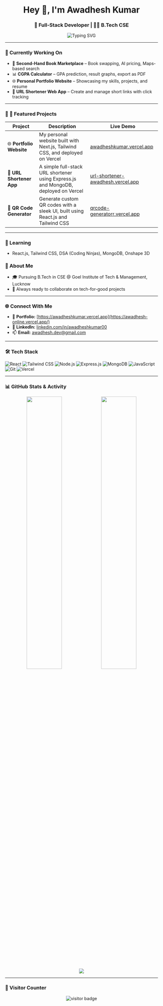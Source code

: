 <h1 align="center">Hey 👋, I'm Awadhesh Kumar</h1>
<h3 align="center">🚀 Full-Stack Developer | 👨‍🎓 B.Tech CSE </h3>

<p align="center">
  <img src="https://readme-typing-svg.herokuapp.com?font=Fira+Code&duration=2000&pause=1000&color=00BFFF&center=true&width=440&lines=Building+cool+projects+with+MERN+Stack;Tech+that+helps+students+learn+better;Blending+Law+%2B+Code+%3D+Future+Ready!" alt="Typing SVG" />
</p>

---

### 🔭 Currently Working On
- 📘 **Second-Hand Book Marketplace** – Book swapping, AI pricing, Maps-based search
- 📊 **CGPA Calculator** – GPA prediction, result graphs, export as PDF
- 🌐 **Personal Portfolio Website** – Showcasing my skills, projects, and resume
- 🔗 **URL Shortener Web App** – Create and manage short links with click tracking

---

### 🌟 📌 Featured Projects

| Project | Description | Live Demo |
|--------|-------------|-----------|
| 🌐 **Portfolio Website** | My personal website built with Next.js, Tailwind CSS, and deployed on Vercel | [awadheshkumar.vercel.app](https://awadhesh-online.vercel.app/) |
| 🔗 **URL Shortener App** | A simple full-stack URL shortener using Express.js and MongoDB, deployed on Vercel | [url-shortener-awadhesh.vercel.app](https://url-shortener-awadhesh.vercel.app) |
| 🧾 **QR Code Generator** | Generate custom QR codes with a sleek UI, built using React.js and Tailwind CSS | [qrcode-generatorr.vercel.app](https://qrcode-generatorr.vercel.app) |


---

### 🌱 Learning
- React.js, Tailwind CSS, DSA (Coding Ninjas), MongoDB, Onshape 3D

### 🧠 About Me
- 🎓 Pursuing B.Tech in CSE @ Goel Institute of Tech & Management, Lucknow
- 🤝 Always ready to collaborate on tech-for-good projects

---

### 🌐 Connect With Me

- 🔗 **Portfolio:** [https://awadheshkumar.vercel.app](https://awadhesh-online.vercel.app/)  
- 💼 **LinkedIn:** [linkedin.com/in/awadheshkumar00](https://www.linkedin.com/in/awadheshkumar00)  
- 📫 **Email:** awadhesh.dev@gmail.com  

---

### 🛠️ Tech Stack

![React](https://img.shields.io/badge/-React-61DAFB?style=flat-square&logo=react)
![Tailwind CSS](https://img.shields.io/badge/-TailwindCSS-38B2AC?style=flat-square&logo=tailwind-css)
![Node.js](https://img.shields.io/badge/-Node.js-339933?style=flat-square&logo=node.js)
![Express.js](https://img.shields.io/badge/-Express.js-000000?style=flat-square&logo=express)
![MongoDB](https://img.shields.io/badge/-MongoDB-47A248?style=flat-square&logo=mongodb)
![JavaScript](https://img.shields.io/badge/-JavaScript-F7DF1E?style=flat-square&logo=javascript)
![Git](https://img.shields.io/badge/-Git-F05032?style=flat-square&logo=git)
![Vercel](https://img.shields.io/badge/-Vercel-000000?style=flat-square&logo=vercel)

---

### 📊 GitHub Stats & Activity

<p align="center">
  <img src="https://github-readme-stats.vercel.app/api?username=awadhesh8994&show_icons=true&theme=tokyonight" width="48%" />
  <img src="https://github-readme-streak-stats.herokuapp.com/?user=awadhesh8994&theme=tokyonight" width="48%" />
</p>

<p align="center">
  <img src="https://github-readme-activity-graph.cyclic.app/graph?username=awadhesh8994&theme=tokyo-night&hide_border=true" />
</p>

---

### 👀 Visitor Counter

<p align="center">
  <img src="https://komarev.com/ghpvc/?username=awadhesh8994&label=Visitors&color=0e75b6&style=flat" alt="visitor badge" />
</p>
